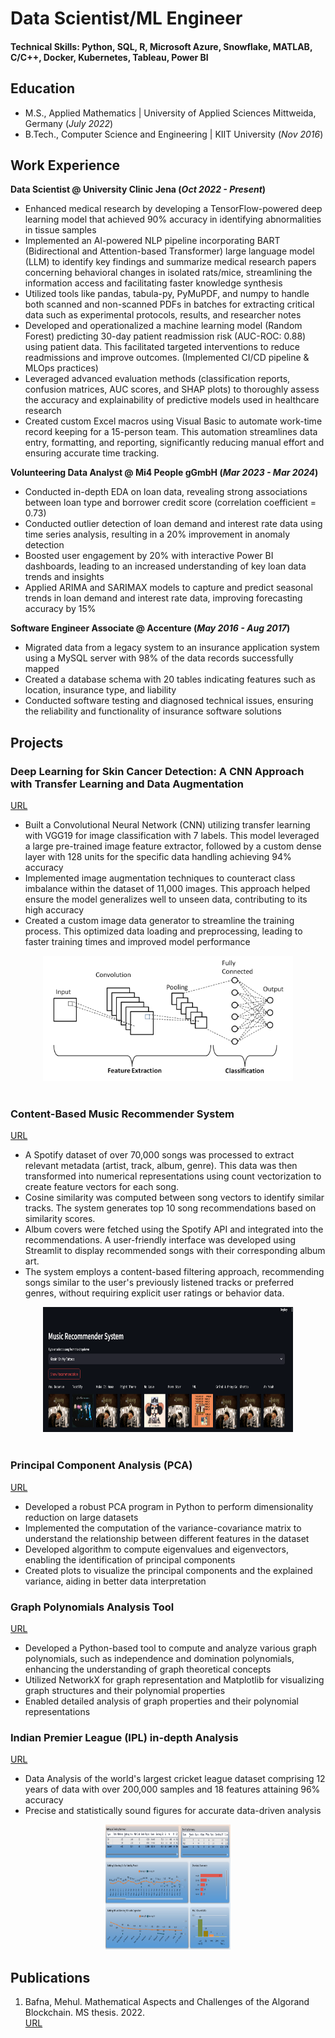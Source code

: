 # Data Scientist/ML Engineer 

#### Technical Skills: Python, SQL, R, Microsoft Azure, Snowflake, MATLAB, C/C++, Docker, Kubernetes, Tableau, Power BI

## Education							       		
- M.S., Applied Mathematics	| University of Applied Sciences Mittweida, Germany	(_July 2022_)		        		
- B.Tech., Computer Science and Engineering | KIIT University (_Nov 2016_)

## Work Experience
**Data Scientist @ University Clinic Jena (_Oct 2022 - Present_)**
- Enhanced medical research by developing a TensorFlow-powered deep learning model that achieved 90% accuracy in identifying abnormalities in tissue samples
- Implemented an Al-powered NLP pipeline incorporating BART (Bidirectional and Attention-based Transformer) large language model (LLM) to identify key findings and summarize medical research papers concerning behavioral changes in isolated rats/mice, streamlining the information access and facilitating faster knowledge synthesis
- Utilized tools like pandas, tabula-py, PyMuPDF, and numpy to handle both scanned and non-scanned PDFs in batches for extracting critical data such as experimental protocols, results, and researcher notes
- Developed and operationalized a machine learning model (Random Forest) predicting 30-day patient readmission risk (AUC-ROC: 0.88) using patient data. This facilitated targeted interventions to reduce readmissions and improve outcomes. (Implemented CI/CD pipeline & MLOps practices)
- Leveraged advanced evaluation methods (classification reports, confusion matrices, AUC scores, and SHAP plots) to thoroughly assess the accuracy and explainability of predictive models used in healthcare research
- Created custom Excel macros using Visual Basic to automate work-time record keeping for a 15-person team. This automation streamlines data entry, formatting, and reporting, significantly reducing manual effort and ensuring accurate time tracking.

**Volunteering Data Analyst @ Mi4 People gGmbH (_Mar 2023 - Mar 2024_)**
- Conducted in-depth EDA on loan data, revealing strong associations between loan type and borrower credit score (correlation coefficient = 0.73)
- Conducted outlier detection of loan demand and interest rate data using time series analysis, resulting in a 20% improvement in anomaly detection
- Boosted user engagement by 20% with interactive Power BI dashboards, leading to an increased understanding of key loan data trends and insights
- Applied ARIMA and SARIMAX models to capture and predict seasonal trends in loan demand and interest rate data, improving forecasting accuracy by 15%

**Software Engineer Associate @ Accenture (_May 2016 - Aug 2017_)** 
- Migrated data from a legacy system to an insurance application system using a MySQL server with 98% of the data records successfully mapped
- Created a database schema with 20 tables indicating features such as location, insurance type, and liability
- Conducted software testing and diagnosed technical issues, ensuring the reliability and functionality of insurance software solutions

## Projects

### Deep Learning for Skin Cancer Detection: A CNN Approach with Transfer Learning and Data Augmentation
[URL](https://github.com/MehulBafna/Computer-Vision/tree/main/Deep%20Learning%20-%20Skin%20Cancer%20Detection)
- Built a Convolutional Neural Network (CNN) utilizing transfer learning with VGG19 for image classification with 7 labels. This model leveraged a large pre-trained image feature extractor, followed by a custom dense layer with 128 units for the specific data handling achieving 94% accuracy
- Implemented image augmentation techniques to counteract class imbalance within the dataset of 11,000 images. This approach helped ensure the model generalizes well to unseen data, contributing to its high accuracy
- Created a custom image data generator to streamline the training process. This optimized data loading and preprocessing, leading to faster training times and improved model performance

<div style="text-align:center"><img src="/assets/W2.png" width="400" height="200"></div>

<br/>

### Content-Based Music Recommender System
[URL](https://github.com/MehulBafna/Music-Recommender-System)
- A Spotify dataset of over 70,000 songs was processed to extract relevant metadata (artist, track, album, genre). This data was then transformed into numerical representations using count vectorization to create feature vectors for each song.
- Cosine similarity was computed between song vectors to identify similar tracks. The system generates top 10 song recommendations based on similarity scores.
- Album covers were fetched using the Spotify API and integrated into the recommendations. A user-friendly interface was developed using Streamlit to display recommended songs with their corresponding album art.
- The system employs a content-based filtering approach, recommending songs similar to the user's previously listened tracks or preferred genres, without requiring explicit user ratings or behavior data.

<div style="text-align:center"><img src="/assets/M11.png" width="400" height="200"></div>

<br/>

### Principal Component Analysis (PCA)
[URL](https://github.com/MehulBafna/Principal-Component-Analysis)
- Developed a robust PCA program in Python to perform dimensionality reduction on large datasets
- Implemented the computation of the variance-covariance matrix to understand the relationship between different features in the dataset
- Developed algorithm to compute eigenvalues and eigenvectors, enabling the identification of principal components
- Created plots to visualize the principal components and the explained variance, aiding in better data interpretation

### Graph Polynomials Analysis Tool
[URL](https://github.com/MehulBafna/Graph-Polynomials)
- Developed a Python-based tool to compute and analyze various graph polynomials, such as independence and domination polynomials, enhancing the understanding of graph theoretical concepts
- Utilized NetworkX for graph representation and Matplotlib for visualizing graph structures and their polynomial properties
- Enabled detailed analysis of graph properties and their polynomial representations

### Indian Premier League (IPL) in-depth Analysis
[URL](https://github.com/MehulBafna/Indian-Premier-League-in-depth-data-analysis-)
- Data Analysis of the world's largest cricket league dataset comprising 12 years of data with over 200,000 samples and 18 features attaining 96% accuracy
- Precise and statistically sound figures for accurate data-driven analysis

<div style="text-align:center"><img src="/assets/W1.png" width="200" height="200"></div>

## Publications
1. Bafna, Mehul. Mathematical Aspects and Challenges of the Algorand Blockchain. MS thesis. 2022. <br/>
[URL](https://monami.hs-mittweida.de/frontdoor/deliver/index/docId/14083/file/MT_51923_Bafna_Mehul_Algorand_geschwaerzt.pdf)
